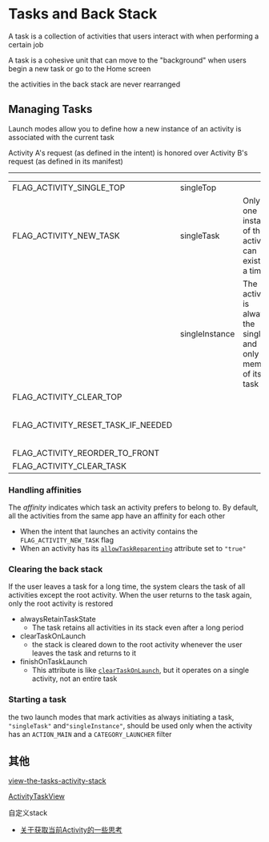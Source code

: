 # Tasks and Back Stack

A task is a collection of activities that users interact with when performing a certain job

A task is a cohesive unit that can move to the "background" when users begin a new task or go to the Home screen

the activities in the back stack are never rearranged

## Managing Tasks

Launch modes allow you to define how a new instance of an activity is associated with the current task

Activity A's request (as defined in the intent) is honored over Activity B's request (as defined in its manifest)

------

|                                    |                |                                                              |                                                              |
| ---------------------------------- | -------------- | ------------------------------------------------------------ | ------------------------------------------------------------ |
| FLAG_ACTIVITY_SINGLE_TOP           | singleTop      |                                                              |                                                              |
| FLAG_ACTIVITY_NEW_TASK             | singleTask     | Only one instance of the activity can exist at a time        |                                                              |
|                                    | singleInstance | The activity is always the single and only member of its task |                                                              |
| FLAG_ACTIVITY_CLEAR_TOP            |                |                                                              | FLAG_ACTIVITY_NEW_TASK                                       |
| FLAG_ACTIVITY_RESET_TASK_IF_NEEDED |                |                                                              | [what-are-the-differences-between-flag-activity-reset-task-if-needed-and-flag-act](https://stackoverflow.com/questions/29321261/what-are-the-differences-between-flag-activity-reset-task-if-needed-and-flag-act) |
| FLAG_ACTIVITY_REORDER_TO_FRONT     |                |                                                              |                                                              |
| FLAG_ACTIVITY_CLEAR_TASK           |                |                                                              | FLAG_ACTIVITY_NEW_TASK                                       |

### Handling affinities

The *affinity* indicates which task an activity prefers to belong to. By default, all the activities from the same app have an affinity for each other

+ When the intent that launches an activity contains the `FLAG_ACTIVITY_NEW_TASK` flag
+ When an activity has its [`allowTaskReparenting`](https://developer.android.com/guide/topics/manifest/activity-element.html?hl=zh-cn#reparent) attribute set to `"true"`

### Clearing the back stack

If the user leaves a task for a long time, the system clears the task of all activities except the root activity. When the user returns to the task again, only the root activity is restored

+ alwaysRetainTaskState
  + The task retains all activities in its stack even after a long period
+ clearTaskOnLaunch
  + the stack is cleared down to the root activity whenever the user leaves the task and returns to it
+ finishOnTaskLaunch
  + This attribute is like [`clearTaskOnLaunch`](https://developer.android.com/guide/topics/manifest/activity-element.html?hl=zh-cn#clear), but it operates on a single activity, not an entire task

### Starting a task

the two launch modes that mark activities as always initiating a task, `"singleTask"` and`"singleInstance"`, should be used only when the activity has an `ACTION_MAIN` and a `CATEGORY_LAUNCHER` filter

## 其他

[view-the-tasks-activity-stack](https://stackoverflow.com/questions/2442713/view-the-tasks-activity-stack)

[ActivityTaskView](https://github.com/shuiwanglalala/ActivityTaskView)

自定义stack

+ [关于获取当前Activity的一些思考](https://droidyue.com/blog/2016/02/21/thinking-of-getting-the-current-activity-in-android/)

  